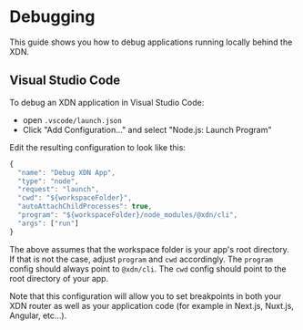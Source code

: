 # Debugging

This guide shows you how to debug applications running locally behind the XDN.

## Visual Studio Code

To debug an XDN application in Visual Studio Code:

- open `.vscode/launch.json`
- Click "Add Configuration..." and select "Node.js: Launch Program"

Edit the resulting configuration to look like this:

```js
{
  "name": "Debug XDN App",
  "type": "node",
  "request": "launch",
  "cwd": "${workspaceFolder}",
  "autoAttachChildProcesses": true,
  "program": "${workspaceFolder}/node_modules/@xdn/cli",
  "args": ["run"]
}
```

The above assumes that the workspace folder is your app's root directory. If that is not the case, adjust `program` and `cwd` accordingly. The `program` config should always point to `@xdn/cli`. The `cwd` config should point to the root directory of your app.

Note that this configuration will allow you to set breakpoints in both your XDN router as well as your application code (for example in Next.js, Nuxt.js, Angular, etc...).

